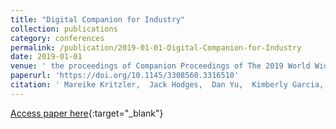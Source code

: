```yaml
---
title: "Digital Companion for Industry"
collection: publications
category: conferences
permalink: /publication/2019-01-01-Digital-Companion-for-Industry
date: 2019-01-01
venue: ' the proceedings of Companion Proceedings of The 2019 World Wide Web Conference'
paperurl: 'https://doi.org/10.1145/3308560.3316510'
citation: ' Mareike Kritzler,  Jack Hodges,  Dan Yu,  Kimberly Garcia,  Hemant Shukla,  Florian Michahelles.'
---
```

[Access paper here](https://doi.org/10.1145/3308560.3316510){:target="_blank"}
